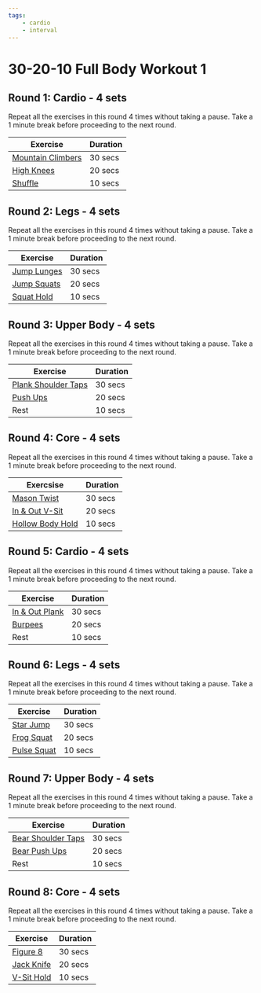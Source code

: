 ```yaml
---
tags:
    - cardio
    - interval
---
```

# 30-20-10 Full Body Workout 1

## Round 1: Cardio - 4 sets
Repeat all the exercises in this round 4 times without taking a pause.  Take a 1 minute break before proceeding to the next round.

| Exercise                                            | Duration |
|------------------                                   |----------|
| [Mountain Climbers](../../exercises/mountain-climber.md) | 30 secs |
| [High Knees](/exercises/high-knees.md)              | 20 secs |
| [Shuffle](/exercises/shuffle.md)                    | 10 secs |

## Round 2: Legs - 4 sets
Repeat all the exercises in this round 4 times without taking a pause.  Take a 1 minute break before proceeding to the next round.

| Exercise                                 | Duration |
|---                                       |----------|
| [Jump Lunges](/exercises/jump-lunge.md)  | 30 secs |
| [Jump Squats](/exercises/jump-squat.md)  | 20 secs |
| [Squat Hold](/exercises/squat-hold.md)   | 10 secs |

## Round 3: Upper Body - 4 sets
Repeat all the exercises in this round 4 times without taking a pause.  Take a 1 minute break before proceeding to the next round.

| Exercise                                                | Duration | 
|----------------------                                   |------|
| [Plank Shoulder Taps](/exercises/plank-shoulder-tap.md) | 30 secs |    
| [Push Ups](/exercises/push-up.md)                       | 20 secs |
| Rest                                                    | 10 secs |  

## Round 4: Core - 4 sets
Repeat all the exercises in this round 4 times without taking a pause.  Take a 1 minute break before proceeding to the next round.

| Exercsise                                     | Duration |
|---                                            |---       |
| [Mason Twist](/exercises/mason-twist.md)      | 30 secs |
| [In & Out V-Sit](/exercises/in-out-v-sit.md)  | 20 secs |
| [Hollow Body Hold](/exercises/hollow-body.md) | 10 secs |

## Round 5: Cardio - 4 sets
Repeat all the exercises in this round 4 times without taking a pause.  Take a 1 minute break before proceeding to the next round.

| Exercise                                      | Duration |
|---                                            |---       |
| [In & Out Plank](/exercises/in-out-plank.md)  | 30 secs |    
| [Burpees](/exercises/burpee.md)               | 20 secs |    
| Rest                                          | 10 secs |   

## Round 6: Legs - 4 sets
Repeat all the exercises in this round 4 times without taking a pause.  Take a 1 minute break before proceeding to the next round.

|  Exercise                                     | Duration |
|---                                            |---       |
| [Star Jump](/exercises/star-jump.md)          | 30 secs |
| [Frog Squat](/exercises/frog-squat.md)        | 20 secs |
| [Pulse Squat](/exercises/pulse-squat.md)      | 10 secs |

## Round 7: Upper Body - 4 sets
Repeat all the exercises in this round 4 times without taking a pause.  Take a 1 minute break before proceeding to the next round.

| Exercise                                               | Duration |   
|---                                                     |---       |
| [Bear Shoulder Taps](/exercises/bear-shoulder-tap.md)  | 30 secs |    
| [Bear Push Ups](/exercises/bear-push-up.md)            | 20 secs |    
| Rest                                                   | 10 secs | 

## Round 8: Core - 4 sets
Repeat all the exercises in this round 4 times without taking a pause.  Take a 1 minute break before proceeding to the next round.

| Exercise                                      | Duration |
|---                                            |---       |
| [Figure 8](/exercises/figure-8.md)            | 30 secs |
| [Jack Knife](/exercises/jack-knife.md)        | 20 secs |
| [V-Sit Hold](/exercises/v-sit-hold.md)        | 10 secs |